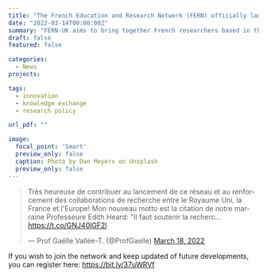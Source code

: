 ```yaml
---
title: "The French Education and Research Network (FERN) officially launch its new network of French (or francophile) researchers based in the United Kingdom."
date: "2022-03-14T00:00:00Z"
summary: "FERN-UK aims to bring together French researchers based in the United Kingdom in order to support Franco-British research collaborations in universities or private sectors, to provide support for exchanges of graduate students and to create a dynamic of information and discussion within the community. This network is extended to British Francophile scientists who wish to participate." 
draft: false
featured: false

categories:
  - News
projects:

tags:
  - innovation
  - knowledge exchange
  - research policy

url_pdf: ""

image:
  focal_point: 'Smart'
  preview_only: false
  caption: Photo by Dan Meyers on Unsplash
  preview_only: false
---
```


<blockquote class="twitter-tweet"><p lang="fr" dir="ltr">Très heureuse de contribuer au lancement de ce réseau et au renforcement des collaborations de recherche entre le Royaume Uni, la France et l&#39;Europe! Mon nouveau motto est la citation de notre marraine Professeure Edith Heard: &quot;Il faut soutenir la recherc…<a href="https://t.co/GNJ40lGF2l">https://t.co/GNJ40lGF2l</a></p>&mdash; Prof Gaëlle Vallée-T. (@ProfGaelle) <a href="https://twitter.com/ProfGaelle/status/1504883335855804418?ref_src=twsrc%5Etfw">March 18, 2022</a></blockquote> <script async src="https://platform.twitter.com/widgets.js" charset="utf-8"></script>

If you wish to join the network and keep updated of future developments, you can register here: https://bit.ly/37uWRVf 
